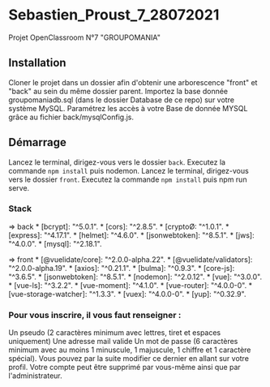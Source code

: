 # Sebastien_Proust_7_28072021

Projet OpenClassroom N°7 "GROUPOMANIA"

## Installation

Cloner le projet dans un dossier afin d'obtenir une arborescence "front" et "back" au sein du même dossier parent.
Importez la base donnée groupomaniadb.sql (dans le dossier Database de ce repo) sur votre système MySQL.
Paramétrez les accès à votre Base de donnée MYSQL grâce au fichier back/mysqlConfig.js.

## Démarrage

Lancez le terminal, dirigez-vous vers le dossier ``back``. Executez la commande ``npm install`` puis nodemon.
Lancez le terminal, dirigez-vous vers le dossier ``front``. Executez la commande ``npm install`` puis npm run serve.

### Stack

=> back
    * [bcrypt]: "^5.0.1".
    * [cors]: "^2.8.5".
    * [cryptoØ: "^1.0.1".
    * [express]: "^4.17.1".
    * [helmet]: "^4.6.0".
    * [jsonwebtoken]: "^8.5.1".
    * [jws]: "^4.0.0".
    * [mysql]: "^2.18.1".

=> front
    * [@vuelidate/core]: "^2.0.0-alpha.22".
    * [@vuelidate/validators]: "^2.0.0-alpha.19".
    * [axios]: "^0.21.1".
    * [bulma]: "^0.9.3".
    * [core-js]: "^3.6.5".
    * [jsonwebtoken]: "^8.5.1".
    * [nodemon]: "^2.0.12".
    * [vue]: "^3.0.0".
    * [vue-ls]: "^3.2.2".
    * [vue-moment]: "^4.1.0".
    * [vue-router]: "^4.0.0-0".
    * [vue-storage-watcher]: "^1.3.3".
    * [vuex]: "^4.0.0-0".
    * [yup]: "^0.32.9".


### Pour vous inscrire, il vous faut renseigner :

Un pseudo (2 caractères minimum avec lettres, tiret et espaces uniquement)
Une adresse mail valide
Un mot de passe (6 caractères minimum avec au moins 1 minuscule, 1 majuscule, 1 chiffre et 1 caractère spécial). Vous pouvez par la suite modifier ce dernier en allant sur votre profil. Votre compte peut être supprimé par vous-même ainsi que par l'administrateur.

